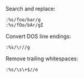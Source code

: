 Search and replace:

    :%s/foo/bar/g
    :%s/fOo/bAr/gI

Convert DOS line endings:

    :%s/\r//g

Remove trailing whitespaces:

    :%s/\s\+$//e

